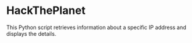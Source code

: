 # HackThePlanet
This Python script retrieves information about a specific IP address and displays the details.

